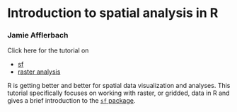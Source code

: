 # Introduction to spatial analysis in R

### Jamie Afflerbach

Click here for the tutorial on 
- [sf](https://cdn.rawgit.com/jafflerbach/spatial-analysis-R/gh-pages/intro_to_sf.html)
- [raster analysis](https://cdn.rawgit.com/jafflerbach/spatial-analysis-R/gh-pages/intro_spatial_data_R.html)


R is getting better and better for spatial data visualization and analyses. This tutorial specifically focuses on working with raster, or gridded, data in R and gives a brief introduction to the [`sf` package](https://r-spatial.github.io/sf/articles/sf1.html).







